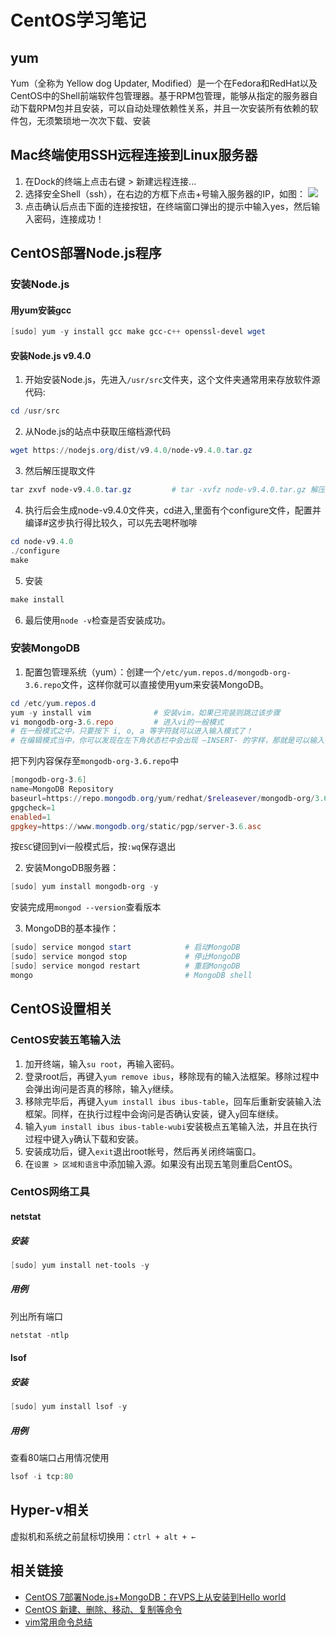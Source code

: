 # CentOS学习笔记

## yum
Yum（全称为 Yellow dog Updater, Modified）是一个在Fedora和RedHat以及CentOS中的Shell前端软件包管理器。基于RPM包管理，能够从指定的服务器自动下载RPM包并且安装，可以自动处理依赖性关系，并且一次安装所有依赖的软件包，无须繁琐地一次次下载、安装

## Mac终端使用SSH远程连接到Linux服务器
1. 在Dock的终端上点击右键 > 新建远程连接... 
2. 选择安全Shell（ssh），在右边的方框下点击+号输入服务器的IP，如图：
![](https://ws2.sinaimg.cn/large/006tNc79gy1fo91axi8iwj30ne0nmtbu.jpg?aN4syttKemFMRef)
3. 点击确认后点击下面的连接按钮，在终端窗口弹出的提示中输入yes，然后输入密码，连接成功！


## CentOS部署Node.js程序
### 安装Node.js
#### 用yum安装gcc
```powershell
[sudo] yum -y install gcc make gcc-c++ openssl-devel wget
```

#### 安装Node.js v9.4.0
1. 开始安装Node.js，先进入`/usr/src`文件夹，这个文件夹通常用来存放软件源代码:
```powershell
cd /usr/src
```

2. 从Node.js的站点中获取压缩档源代码
```powershell
wget https://nodejs.org/dist/v9.4.0/node-v9.4.0.tar.gz
```

3. 然后解压提取文件
```powershell
tar zxvf node-v9.4.0.tar.gz         # tar -xvfz node-v9.4.0.tar.gz 解压一个gzip格式的压缩包
```

4. 执行后会生成node-v9.4.0文件夹，cd进入,里面有个configure文件，配置并编译#这步执行得比较久，可以先去喝杯咖啡
```powershell
cd node-v9.4.0
./configure
make
```

5. 安装
```powershell
make install
```

6. 最后使用`node -v`检查是否安装成功。

### 安装MongoDB
1. 配置包管理系统（yum）：创建一个`/etc/yum.repos.d/mongodb-org-3.6.repo`文件，这样你就可以直接使用yum来安装MongoDB。
```powershell
cd /etc/yum.repos.d
yum -y install vim              # 安装vim，如果已完装则跳过该步骤
vi mongodb-org-3.6.repo         # 进入vi的一般模式
# 在一般模式之中，只要按下 i, o, a 等字符就可以进入输入模式了！
# 在编辑模式当中，你可以发现在左下角状态栏中会出现 –INSERT- 的字样，那就是可以输入任意字符的提示。
```
把下列内容保存至`mongodb-org-3.6.repo`中
```powershell
[mongodb-org-3.6]
name=MongoDB Repository
baseurl=https://repo.mongodb.org/yum/redhat/$releasever/mongodb-org/3.6/x86_64/
gpgcheck=1
enabled=1
gpgkey=https://www.mongodb.org/static/pgp/server-3.6.asc
```
按`ESC`键回到vi一般模式后，按`:wq`保存退出

2. 安装MongoDB服务器：
```powershell
[sudo] yum install mongodb-org -y
```
安装完成用`mongod --version`查看版本

3. MongoDB的基本操作：
```powershell
[sudo] service mongod start            # 启动MongoDB
[sudo] service mongod stop             # 停止MongoDB
[sudo] service mongod restart          # 重启MongoDB
mongo                                  # MongoDB shell
```


## CentOS设置相关
### CentOS安装五笔输入法
1. 加开终端，输入`su root`，再输入密码。
2. 登录root后，再键入`yum remove ibus`，移除现有的输入法框架。移除过程中会弹出询问是否真的移除，输入`y`继续。
3. 移除完毕后，再键入`yum install ibus ibus-table`，回车后重新安装输入法框架。同样，在执行过程中会询问是否确认安装，键入`y`回车继续。
4. 输入`yum install ibus ibus-table-wubi`安装极点五笔输入法，并且在执行过程中键入`y`确认下载和安装。
5. 安装成功后，键入`exit`退出root帐号，然后再关闭终端窗口。
6. 在`设置 > 区域和语言`中添加输入源。如果没有出现五笔则重启CentOS。

### CentOS网络工具
#### netstat
##### 安装
```powershell
[sudo] yum install net-tools -y
```

##### 用例
列出所有端口
```powershell
netstat -ntlp
```

#### lsof
##### 安装
```powershell
[sudo] yum install lsof -y
```

##### 用例
查看80端口占用情况使用
```powershell
lsof -i tcp:80
```


## Hyper-v相关
虚拟机和系统之前鼠标切换用：`ctrl + alt + ← `

## 相关链接
- [CentOS 7部署Node.js+MongoDB：在VPS上从安装到Hello world](http://blog.csdn.net/azureternite/article/details/52349326)
- [CentOS 新建、删除、移动、复制等命令](http://blog.csdn.net/lpdx111/article/details/16877725)
- [vim常用命令总结](https://www.cnblogs.com/yangjig/p/6014198.html)
